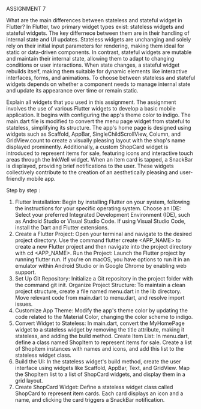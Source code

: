 ASSIGNMENT 7

What are the main differences between stateless and stateful widget in Flutter?
In Flutter, two primary widget types exist: stateless widgets and stateful widgets. 
The key differnece between them are in their handling of internal state and UI updates. Stateless widgets are unchanging and solely rely on their initial input parameters for rendering, making them ideal for static or data-driven components. In contrast, stateful widgets are mutable and maintain their internal state, allowing them to adapt to changing conditions or user interactions. When state changes, a stateful widget rebuilds itself, making them suitable for dynamic elements like interactive interfaces, forms, and animations. To choose between stateless and stateful widgets depends on whether a component needs to manage internal state and update its appearance over time or remain static.

Explain all widgets that you used in this assignment.
The assignment involves the use of various Flutter widgets to develop a basic mobile application. It begins with configuring the app's theme color to indigo. The main.dart file is modified to convert the menu page widget from stateful to stateless, simplifying its structure. The app's home page is designed using widgets such as Scaffold, AppBar, SingleChildScrollView, Column, and GridView.count to create a visually pleasing layout with the shop's name displayed prominently. Additionally, a custom ShopCard widget is introduced to represent items for sale, featuring icons and interactive touch areas through the InkWell widget. When an item card is tapped, a SnackBar is displayed, providing brief notifications to the user. These widgets collectively contribute to the creation of an aesthetically pleasing and user-friendly mobile app.

Step by step :

1. Flutter Installation: Begin by installing Flutter on your system, following the instructions for your specific operating system.
Choose an IDE: Select your preferred Integrated Development Environment (IDE), such as Android Studio or Visual Studio Code. If using Visual Studio Code, install the Dart and Flutter extensions.
2. Create a Flutter Project: Open your terminal and navigate to the desired project directory. Use the command flutter create <APP_NAME> to create a new Flutter project and then navigate into the project directory with cd <APP_NAME>.
Run the Project: Launch the Flutter project by running flutter run. If you're on macOS, you have options to run it in an emulator within Android Studio or in Google Chrome by enabling web support.
3. Set Up Git Repository: Initialize a Git repository in the project folder with the command git init.
Organize Project Structure: To maintain a clean project structure, create a file named menu.dart in the lib directory. Move relevant code from main.dart to menu.dart, and resolve import issues.
4. Customize App Theme: Modify the app's theme color by updating the code related to the Material Color, changing the color scheme to indigo.
5. Convert Widget to Stateless: In main.dart, convert the MyHomePage widget to a stateless widget by removing the title attribute, making it stateless, and adding the build method.
Create Item List: In menu.dart, define a class named ShopItem to represent items for sale. Create a list of ShopItem instances with names and icons, and add this list to the stateless widget class.
5. Build the UI: In the stateless widget's build method, create the user interface using widgets like Scaffold, AppBar, Text, and GridView. Map the ShopItem list to a list of ShopCard widgets, and display them in a grid layout.
6. Create ShopCard Widget: Define a stateless widget class called ShopCard to represent item cards. Each card displays an icon and a name, and clicking the card triggers a SnackBar notification.

